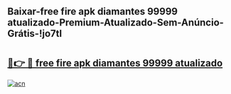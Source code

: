 
## Baixar-free fire apk diamantes 99999 atualizado-Premium-Atualizado-Sem-Anúncio-Grátis-!jo7tl

# <h2><a href="https://andorid.site?title=free_fire_apk_diamantes_99999_atualizado&ref=27">🔗👉 🔴 free fire apk diamantes 99999 atualizado</a></h2>

[![acn](https://github.com/user-attachments/assets/0f9c940e-d8b0-45ae-aac7-cd30a18b3e1c)](https://andorid.site?title=free_fire_apk_diamantes_99999_atualizado&ref=27)

